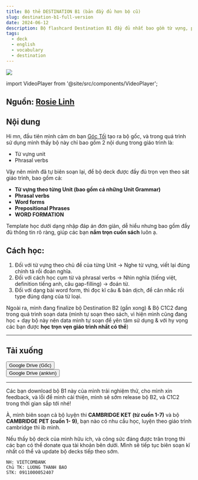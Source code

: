 ```yaml
---
title: Bộ thẻ DESTINATION B1 (bản đầy đủ hơn bộ cũ)
slug: destination-b1-full-version
date: 2024-06-12
description: Bộ flashcard Destination B1 đầy đủ nhất bao gồm từ vựng, phrasal verbs, word forms và bài tập thực hành
tags:
  - deck
  - english
  - vocabulary
  - destination
---
```

![](../../static/images/Pasted%20image%2020250129004202.png)

<!--truncate-->
import VideoPlayer from '@site/src/components/VideoPlayer';

<VideoPlayer src="/images/Screen-Recording%20.mov" controls />


## Nguồn: [Rosie Linh](https://www.facebook.com/groups/ankivocabulary/posts/1636510213775296/)

## Nội dung

Hi mn, đầu tiên mình cảm ơn bạn [Góc Tối](https://www.facebook.com/groups/ankivocabulary/posts/1184858722273783/) tạo ra bộ gốc, và trong quá trình sử dụng mình thấy bộ này chỉ bao gồm 2 nội dung trong giáo trình là:

- Từ vựng unit
- Phrasal verbs

Vậy nên mình đã tự biên soạn lại, để bộ deck được đầy đủ trọn vẹn theo sát giáo trình, bao gồm cả:

- **Từ vựng theo từng Unit (bao gồm cả những Unit Grammar)**
- **Phrasal verbs**
- **Word forms**
- **Prepositional Phrases**
- **WORD FORMATION**

Template học dưới dạng nhập đáp án đơn giản, dễ hiểu nhưng bao gồm đầy đủ thông tin rõ ràng, giúp các bạn **nắm trọn cuốn sách** luôn ạ.

## Cách học:

1. Đối với từ vựng theo chủ đề của từng Unit -> Nghe từ vựng, viết lại đúng chính tả rồi đoán nghĩa.
2. Đối với cách học cụm từ và phrasal verbs -> Nhìn nghĩa (tiếng việt, definition tiếng anh, câu gap-filling) -> đoán từ.
3. Đối với dạng bài word form, thì đọc kĩ câu & bản dịch, để cân nhắc rồi type đúng dạng của từ loại.

Ngoài ra, mình đang finalize bộ Destination B2 (gần xong) & Bộ C1C2 đang trong quá trình soạn data (mình tự soạn theo sách, vì hiện mình cũng đang học + dạy bộ này nên data mình tự soạn để yên tâm sử dụng & với hy vọng các bạn được **học trọn vẹn giáo trình nhất có thể**)

---

## Tải xuống

<div style={{display: 'flex', justifyContent: 'left', gap: '20px'}}> <a href="fahttps://drive.google.com/drive/folders/1rLSdAMs6hHZ5vf7Nh0U_BLeN20v5Q5am"> <button class="buttonPrimary" type="button">Google Drive (Gốc)</button> </a> </div>

<div style={{display: 'flex', justifyContent: 'left', gap: '20px'}}> <a href="https://drive.google.com/drive/folders/1-oPvO1AeGr53aJ_c6JqyNFU2fw4adDxx?usp=sharing"> <button class="buttonPrimary" type="button">Google Drive (ankivn)</button> </a> </div>

---

Các bạn download bộ B1 này của mình trải nghiệm thử, cho mình xin feedback, và lỗi để mình cải thiện, mình sẽ sớm release bộ B2, và C1C2 trong thời gian sắp tới nhé!

À, mình biên soạn cả bộ luyện thi **CAMBRIDGE KET** **(từ cuốn 1-7)** và bộ **CAMBRIDGE** **PET** **(cuốn 1- 9)**, bạn nào có nhu cầu học, luyện theo giáo trình cambridge thì ib mình.

Nếu thấy bộ deck của mình hữu ích, và công sức đáng được trân trọng thì các bạn có thể donate qua tài khoản bên dưới. Mình sẽ tiếp tục biên soạn kĩ nhất có thể và update bộ decks tiếp theo sớm.

```
NH: VIETCOMBANK
Chủ TK: LUONG THANH BAO
STK: 0911000052407
```